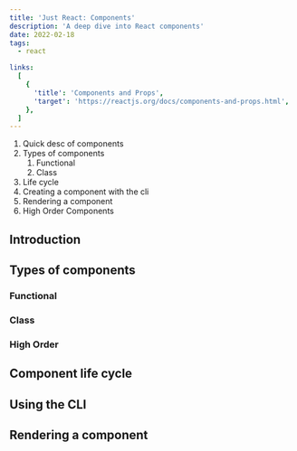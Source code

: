 ```yaml
---
title: 'Just React: Components'
description: 'A deep dive into React components'
date: 2022-02-18
tags:
  - react

links:
  [
    {
      'title': 'Components and Props',
      'target': 'https://reactjs.org/docs/components-and-props.html',
    },
  ]
---
```


1. Quick desc of components
1. Types of components
   1. Functional
   1. Class
1. Life cycle
1. Creating a component with the cli
1. Rendering a component
1. High Order Components

## Introduction

## Types of components

<div class="components-column" style>

### Functional

### Class

</div>

### High Order

## Component life cycle

## Using the CLI

## Rendering a component
